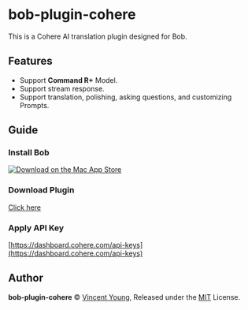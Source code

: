 # bob-plugin-cohere
This is a Cohere AI translation plugin designed for Bob.

## Features
- Support **Command R+** Model.
- Support stream response.
- Support translation, polishing, asking questions, and customizing Prompts.

## Guide
### Install Bob
[![Download on the Mac App Store](https://cdn.ripperhe.com/oss/master/2022/0626/Download_on_the_Mac_App_Store_Badge_US-UK_RGB_blk_092917.svg)](https://apps.apple.com/cn/app/id1630034110#?platform=mac)

### Download Plugin
[Click here](https://github.com/missuo/bob-plugin-cohere/releases)

### Apply API Key
[https://dashboard.cohere.com/api-keys](https://dashboard.cohere.com/api-keys)

## Author
**bob-plugin-cohere** © [Vincent Young](https://github.com/missuo), Released under the [MIT](./LICENSE) License.<br>
